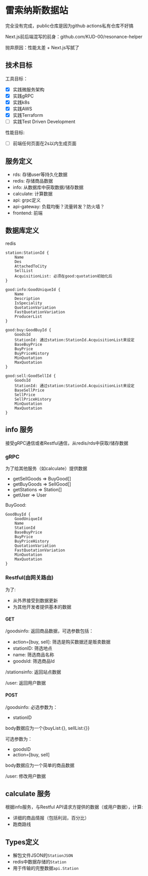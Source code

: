 # 雷索纳斯数据站

完全没有完成，public仓库是因为github actions私有仓库不好搞

Next.js前后端混写的前身：github.com/KUD-00/resonance-helper

抛弃原因：性能太差 + Next.js写腻了

## 技术目标

工具目标：

- [x] 实践微服务架构
- [x] 实践gRPC
- [x] 实践k8s
- [x] 实践AWS
- [x] 实践Terraform
- [ ] 实践Test Driven Development

性能目标:

- [ ] 前端任何页面在2s以内生成页面

## 服务定义

- rds: 存储user等持久化数据
- redis: 存储商品数据
- info: 从数据库中获取数据/储存数据
- calculate: 计算数据
- api: grpc定义
- api-gateway: 负载均衡？流量转发？防火墙？
- frontend: 前端

## 数据库定义

redis

```text
station:StationId {
    Name
    Des
    AttachedToCity
    SellList
    AcquisitionList: 必须在good:quotation初始化后
}

good:info:GoodUniqueId {
    Name
    Description
    IsSpeciality
    QuotationVariation
    FastQuotationVariation
    ProducerList
}

good:buy:GoodBuyId {
    GoodsId
    StationId: 通过station:StationId.AcquisitionList来设定
    BaseBuyPrice
    BuyPrice
    BuyPriceHistory
    MinQuotation
    MaxQuotation
}

good:sell:GoodSellId {
    GoodsId
    StationId: 通过station:StationId.AcquisitionList来设定
    BaseSellPrice 
    SellPrice
    SellPriceHistory
    MinQuotation
    MaxQuotation
}
```

## info 服务

接受gRPC通信或者Restful通信，从redis/rds中获取/储存数据

### gRPC

为了给其他服务（如calculate）提供数据

- getSellGoods => BuyGood[]
- getBuyGoods => SellGood[]
- getStations => Station[]
- getUser => User

BuyGood:

```text
GoodBuyId {
    GoodUniqueId
    Name
    StationId
    BaseBuyPrice
    BuyPrice
    BuyPriceHistory
    QuotationVariation
    FastQuotationVariation
    MinQuotation
    MaxQuotation
}
```

### Restful(由网关路由)

为了:

- 从外界接受到数据更新
- 为其他开发者提供基本的数据

#### GET

/goodsinfo: 返回商品数据，可选参数包括：

- action=[buy, sell]: 筛选是购买数据还是贩卖数据
- stationID: 筛选地点
- name: 筛选商品名称
- goodsId: 筛选商品Id

/stationsinfo: 返回站点数据

/user: 返回用户数据

#### POST

/goodsinfo: 必选参数为：

- stationID

body数据应为一个{buyList:{}, sellList:{}}

可选参数为：

- goodsID
- action=[buy, sell]

body数据应为一个简单的商品数据

/user: 修改用户数据

## calculate 服务

根据info服务，与Restful API请求方提供的数据（或用户数据），计算:

- 详细的商品情报（包括利润，百分比）
- 跑商路线

## Types定义

- 解包文件JSON的`StationJSON`
- redis中数据存储的`Station`
- 用于传输的完整数据`api.Station`
